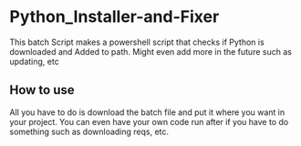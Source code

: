 # Python_Installer-and-Fixer

This batch Script makes a powershell script that checks if Python is downloaded and Added to path. Might even add more in the future such as updating, etc

## How to use

All you have to do is download the batch file and put it where you want in your project. You can even have your own code run after if you have to do something such as downloading reqs, etc.
